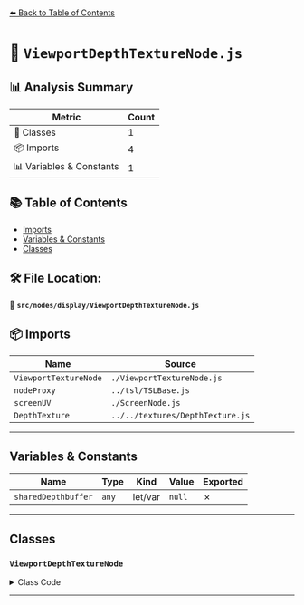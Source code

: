 [⬅️ Back to Table of Contents](../../../index.md)

# 📄 `ViewportDepthTextureNode.js`

## 📊 Analysis Summary

| Metric | Count |
|--------|-------|
| 🧱 Classes | 1 |
| 📦 Imports | 4 |
| 📊 Variables & Constants | 1 |

## 📚 Table of Contents

- [Imports](#imports)
- [Variables & Constants](#variables-constants)
- [Classes](#classes)

## 🛠️ File Location:
📂 **`src/nodes/display/ViewportDepthTextureNode.js`**

## 📦 Imports

| Name | Source |
|------|--------|
| `ViewportTextureNode` | `./ViewportTextureNode.js` |
| `nodeProxy` | `../tsl/TSLBase.js` |
| `screenUV` | `./ScreenNode.js` |
| `DepthTexture` | `../../textures/DepthTexture.js` |


---

## Variables & Constants

| Name | Type | Kind | Value | Exported |
|------|------|------|-------|----------|
| `sharedDepthbuffer` | `any` | let/var | `null` | ✗ |


---

## Classes

### `ViewportDepthTextureNode`

<details><summary>Class Code</summary>

```ts
class ViewportDepthTextureNode extends ViewportTextureNode {

	static get type() {

		return 'ViewportDepthTextureNode';

	}

	/**
	 * Constructs a new viewport depth texture node.
	 *
	 * @param {Node} [uvNode=screenUV] - The uv node.
	 * @param {?Node} [levelNode=null] - The level node.
	 */
	constructor( uvNode = screenUV, levelNode = null ) {

		if ( sharedDepthbuffer === null ) {

			sharedDepthbuffer = new DepthTexture();

		}

		super( uvNode, levelNode, sharedDepthbuffer );

	}

}
```
</details>


---